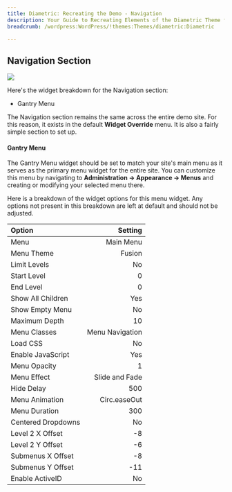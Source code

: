 ```yaml
---
title: Diametric: Recreating the Demo - Navigation
description: Your Guide to Recreating Elements of the Diametric Theme for WordPress
breadcrumb: /wordpress:WordPress/!themes:Themes/diametric:Diametric

---
```


Navigation Section
-----
![][demo1]

Here's the widget breakdown for the Navigation section:

* Gantry Menu

The Navigation section remains the same across the entire demo site. For this reason, it exists in the default **Widget Override** menu. It is also a fairly simple section to set up.

#### Gantry Menu
The Gantry Menu widget should be set to match your site's main menu as it serves as the primary menu widget for the entire site. You can customize this menu by navigating to **Administration -> Appearance -> Menus** and creating or modifying your selected menu there. 

Here is a breakdown of the widget options for this menu widget. Any options not present in this breakdown are left at default and should not be adjusted.

| Option             |         Setting |  
| :----------------- | --------------: |  
| Menu               |       Main Menu |  
| Menu Theme         |          Fusion |  
| Limit Levels       |              No |  
| Start Level        |               0 |  
| End Level          |               0 |  
| Show All Children  |             Yes |  
| Show Empty Menu    |              No |  
| Maximum Depth      |              10 |  
| Menu Classes       | Menu Navigation |  
| Load CSS           |              No |  
| Enable JavaScript  |             Yes |  
| Menu Opacity       |               1 |  
| Menu Effect        |  Slide and Fade |  
| Hide Delay         |             500 |  
| Menu Animation     |    Circ.easeOut |  
| Menu Duration      |             300 |  
| Centered Dropdowns |              No |  
| Level 2 X Offset   |              -8 |  
| Level 2 Y Offset   |              -6 |  
| Submenus X Offset  |              -8 |  
| Submenus Y Offset  |             -11 |  
| Enable ActiveID    |              No |  

[demo1]: assets/demo_1.jpeg
[faq]: faq.md
[menu]: ../../start/menu.md